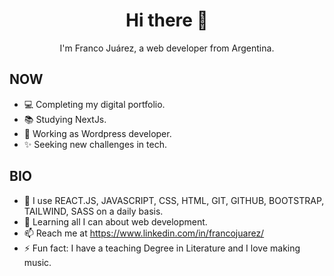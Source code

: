 <h1 align="center">Hi there 👋 </h1>


<p align="center">I'm Franco Juárez, a web developer from Argentina.</p>



<h2>NOW</h2>

- 💻 Completing my digital portfolio.
- 📚 Studying NextJs.
- 🧠 Working as Wordpress developer.
- ✨ Seeking new challenges in tech.

<h2>BIO</h2>

- 🔭 I use REACT.JS, JAVASCRIPT, CSS, HTML, GIT, GITHUB, BOOTSTRAP, TAILWIND, SASS on a daily basis.
- 🌱 Learning all I can about web development.
- 📫 Reach me at https://www.linkedin.com/in/francojuarez/
- ⚡ Fun fact: I have a teaching Degree in Literature and I love making music.



<!--
**Juarrison/Juarrison** is a ✨ _special_ ✨ repository because its `README.md` (this file) appears on your GitHub profile.

Here are some ideas to get you started:

- 🔭 I’m currently working on ...
- 🌱 I’m currently learning ...
- 👯 I’m looking to collaborate on ...
- 🤔 I’m looking for help with ...
- 💬 Ask me about ...
- 📫 How to reach me: ...
- 😄 Pronouns: ...
- ⚡ Fun fact: ...
-->


